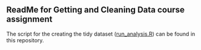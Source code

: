 ## ReadMe for Getting and Cleaning Data course assignment

The script for the creating the tidy dataset ([run_analysis.R](https://github.com/KateTimms/getting-and-cleaning-data/blob/master/run_analysis.R)) can be found in this repository.